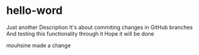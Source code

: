 # hello-word
Just another Description
It's about commiting changes in GitHub branches
And testing this functionality through it
Hope it will be done

mouhsine made a change
